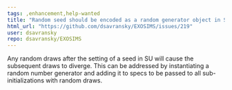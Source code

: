 ```yaml
---
tags: ,enhancement,help-wanted
title: "Random seed should be encoded as a random generator object in SimulatedUniverse"
html_url: "https://github.com/dsavransky/EXOSIMS/issues/219"
user: dsavransky
repo: dsavransky/EXOSIMS
---
```


Any random draws after the setting of a seed in SU will cause the subsequent draws to diverge.  This can be addressed by instantiating a random number generator and adding it to specs to be passed to all sub-initializations with random draws.
